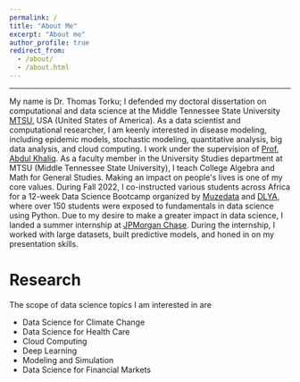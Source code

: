 ```yaml
---
permalink: /
title: "About Me"
excerpt: "About me"
author_profile: true
redirect_from: 
  - /about/
  - /about.html
---
```


-----
My name is Dr. Thomas Torku; I defended my doctoral dissertation on computational and data science at the Middle Tennessee State University [MTSU](https://www.mtsu.edu/), USA (United States of America). As a data scientist and computational researcher, I am keenly interested in disease modeling, including epidemic models, stochastic modeling, quantitative analysis, big data analysis, and cloud computing. I work under the supervision of [Prof. Abdul Khaliq](https://www.mtsu.edu/faculty/akhaliq/). As a faculty member in the University Studies department at MTSU (Middle Tennessee State University), I teach College Algebra and Math for General Studies. Making an impact on people's lives is one of my core values. During Fall 2022, I co-instructed various students across Africa for a 12-week Data Science Bootcamp organized by [Muzedata](https://www.muzedata.com/) and [DLYA](https://www.dlya.org/), where over 150 students were exposed to fundamentals in data science using Python. Due to my desire to make a greater impact in data science, I landed a summer internship at [JPMorgan Chase](https://www.jpmorganchase.com/). During the internship, I worked with large datasets, built predictive models, and honed in on my presentation skills. 

Research
====
The scope of data science topics I am interested in are
* Data Science for Climate Change
* Data Science for Health Care
* Cloud Computing
* Deep Learning
* Modeling and Simulation
* Data Science for Financial Markets


